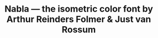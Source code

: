 ---
title: 'Nabla — the isometric color font by Arthur Reinders Folmer & Just van Rossum'
url: https://nabla.typearture.com/
image: 1667702096000.png
tags: ["design","font"]
description: 'isometric parametric dynamic font'
---